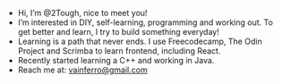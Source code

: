 - Hi, I’m @2Tough, nice to meet you!
- I’m interested in DIY, self-learning, programming and working out. To get better and learn, I try to build something everyday!
- Learning is a path that never ends. I use Freecodecamp, The Odin Project and Scrimba to learn frontend, including React. 
- Recently started learning a C++ and working in Java. 
- Reach me at: vainferro@gmail.com

<!---
2Tough/2Tough is a ✨ special ✨ repository because its `README.md` (this file) appears on your GitHub profile.
You can click the Preview link to take a look at your changes.
--->
